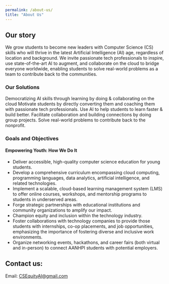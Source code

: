 ```yaml
---
permalink: /about-us/
title: "About Us"
---
```


## Our story
We grow students to become new leaders with Computer Science (CS) skills who will thrive in the latest Artificial Intelligence (AI) age, regardless of location and background. We invite passionate tech professionals to inspire, use state-of-the-art AI to augment, and collaborate on the cloud to bridge everyone worldwide, enabling students to solve real-world problems as a team to contribute back to the communities.

### Our Solutions
Democratizing AI skills through learning by doing & collaborating on the cloud
Motivate students by directly converting them and coaching them with passionate tech professionals.
Use AI to help students to learn faster & build better.
Facilitate collaboration and building connections by doing group projects.
Solve real-world problems to contribute back to the nonprofit.  


### Goals and Objectives
#### Empowering Youth: How We Do It
- Deliver accessible, high-quality computer science education for young students.
- Develop a comprehensive curriculum encompassing cloud computing, programming languages, data analytics, artificial intelligence, and related technologies.
- Implement a scalable, cloud-based learning management system (LMS) to offer online courses, workshops, and mentorship programs to students in underserved areas.
- Forge strategic partnerships with educational institutions and community organizations to amplify our impact.
- Champion equity and inclusion within the technology industry.
- Foster collaborations with technology companies to provide those students with internships, co-op placements, and job opportunities, emphasizing the importance of fostering diverse and inclusive work environments.
- Organize networking events, hackathons, and career fairs (both virtual and in-person) to connect AANHPI students with potential employers.


## Contact us:
Email: CSEquityAI@gmail.com
